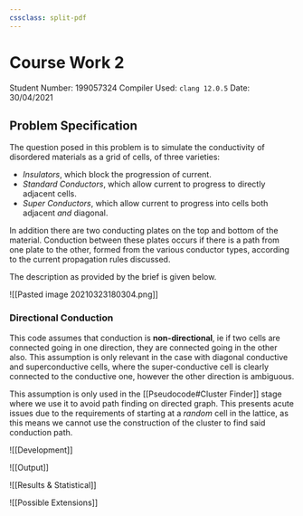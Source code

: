 ```yaml
---
cssclass: split-pdf
---
```


# Course Work 2

Student Number: 199057324
Compiler Used: `clang 12.0.5`
Date: 30/04/2021

## Problem Specification

The question posed in this problem is to simulate the conductivity of disordered materials as a grid of cells, of three varieties: 

- *Insulators*, which block the progression of current.
- *Standard Conductors*, which allow current to progress to directly adjacent cells.
- *Super Conductors*, which allow current to progress into cells both adjacent *and* diagonal.

In addition there are two conducting plates on the top and bottom of the material. Conduction between these plates occurs if there is a path from one plate to the other, formed from the various conductor types, according to the current propagation rules discussed.

The description as provided by the brief is given below.

![[Pasted image 20210323180304.png]]

### Directional Conduction

This code assumes that conduction is **non-directional**, ie if two cells are connected going in one direction, they are connected going in the other also. This assumption is only relevant in the case with diagonal conductive and superconductive cells, where the super-conductive cell is clearly connected to the conductive one, however the other direction is ambiguous.

This assumption is only used in the [[Pseudocode#Cluster Finder]] stage where we use it to avoid path finding on directed graph. This presents acute issues due to the requirements of starting at a *random* cell in the lattice, as this means we cannot use the construction of the cluster to find said conduction path.

![[Development]]

![[Output]]

![[Results & Statistical]]

![[Possible Extensions]]
